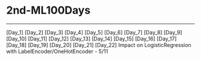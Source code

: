 # 2nd-ML100Days
***
[Day_1]
[Day_2]
[Day_3]
[Day_4]
[Day_5]
[Day_6]
[Day_7]
[Day_8]
[Day_9]
[Day_10]
[Day_11]
[Day_12]
[Day_13]
[Day_14]
[Day_15]
[Day_16]
[Day_17]
[Day_18]
[Day_19]
[Day_20]
[Day_21] 
[Day_22] Impact on LogisticRegression with LabelEncoder/OneHotEncoder - 5/11

